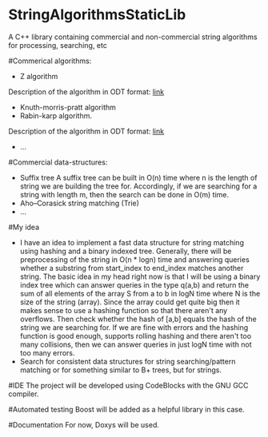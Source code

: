 StringAlgorithmsStaticLib
=========================

A C++ library containing commercial and non-commercial string algorithms for processing, searching, etc

#Commerical algorithms:
- Z algorithm

Description of the algorithm in ODT format: [link](https://github.com/martinradev/TiraLabra/blob/master/Docs/z%20algorithm.odt)
- Knuth-morris-pratt algorithm
- Rabin-karp algorithm.
 
Description of the algorithm in ODT format: [link](https://github.com/martinradev/TiraLabra/blob/master/Docs/rabin%20karp.odt?raw=true)
- ...

#Commercial data-structures:
- Suffix tree
A suffix tree can be built in O(n) time where n is the length of string we are building the tree for. Accordingly, if we are searching for a string with length m, then the search can be done in O(m) time.
- Aho–Corasick string matching (Trie)
- ...

#My idea
- I have an idea to implement a fast data structure for string matching using hashing and a binary indexed tree. Generally, 
there will be preprocessing of the string in O(n * logn) time and answering queries whether a substring from start_index to
end_index matches another string.
The basic idea in my head right now is that I will be using a binary index tree which can answer queries in the type q(a,b) and return the sum of all elements of the array S from a to b in logN time where N is the size of the string (array). Since the array could get quite big then it makes sense to use a hashing function so that there aren't any overflows. Then check whether the hash of [a,b] equals the hash of the string we are searching for. If we are fine with errors and the hashing function is good enough, supports rolling hashing and there aren't too many collisions, then we can answer queries in just logN time with not too many errors.
- Search for consistent data structures for string searching/pattern matching or for something similar to B+ trees, but for strings.


#IDE
The project will be developed using CodeBlocks with the GNU GCC compiler.

#Automated testing
Boost will be added as a helpful library in this case.

#Documentation
For now, Doxys will be used.
